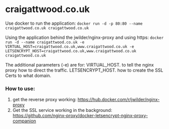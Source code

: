 # craigattwood.co.uk

Use docker to run the application:
`docker run -d -p 80:80 --name craigattwood.co.uk craigattwood.co.uk`

Using the application behind the jwilder/nginx-proxy and using https:
`docker run -d --name craigattwood.co.uk -e VIRTUAL_HOST=craigattwood.co.uk,www.craigattwood.co.uk -e LETSENCRYPT_HOST=craigattwood.co.uk,www.craigattwood.co.uk craigattwood.co.uk`

The additional parameters (-e) are for:
  VIRTUAL_HOST. to tell the nginx proxy how to direct the traffic.
  LETSENCRYPT_HOST. how to create the SSL Certs to what domain.


### How to use:
1. get the reverse proxy working: https://hub.docker.com/r/jwilder/nginx-proxy
2. Get the SSL service working in the background: https://github.com/nginx-proxy/docker-letsencrypt-nginx-proxy-companion
